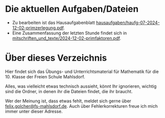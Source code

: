 # Die aktuellen Aufgaben/Dateien

* Zu bearbeiten ist das Hausaufgabenblatt [hausaufgaben/haufg-07-2024-12-02-primzerlegung.pdf](hausaufgaben/haufg-07-2024-12-02-primzerlegung.pdf).
* Eine Zusammenfassung der letzten Stunde findet sich in [mitschriften_und_texte/2024-12-02-primfaktoren.pdf](mitschriften_und_texte/2024-12-02-primfaktoren.pdf).

# Über dieses Verzeichnis

Hier findet sich das Übungs- und Unterrichtsmaterial für Mathematik für die 10. Klasse der Freien Schule Mahlsdorf.

Alles, was vielleicht etwas technisch aussieht, könnt Ihr ignorieren, wichtig sind die Ordner, in denen ihr die Dateien findet, die ihr braucht.

Wer der Meinung ist, dass etwas fehlt, meldet sich gerne über [felix.golcher@fs-mahlsdorf.de](mailto:felix.golcher@fs-mahlsdorf.de). Auch über Fehlerkorrekturen freue ich mich immer unter dieser Adresse.
